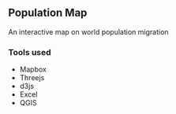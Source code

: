## Population Map

An interactive map on world population migration

### Tools used
- Mapbox
- Threejs
- d3js
- Excel
- QGIS

